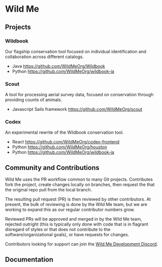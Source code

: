 # Wild Me

## Projects

### Wildbook
Our flagship conservation tool focused on individual identification and collaboration across different catalogs.

* Java https://github.com/WildMeOrg/Wildbook
* Python https://github.com/WildMeOrg/wildbook-ia

### Scout
A tool for processing aerial survey data, focused on conservation through providing counts of animals.

* Javascript Sails framework https://github.com/WildMeOrg/scout


### Codex
An experimental rewrite of the Wildbook conservation tool.

* React https://github.com/WildMeOrg/codex-frontend
* Python https://github.com/WildMeOrg/houston
* Python https://github.com/WildMeOrg/wildbook-ia

## Community and Contributions
Wild Me uses the PR workflow common to many Git projects. Contributes fork the project, create changes locally on branches, then request the that the original repo pull from the local branch.

The resulting pull request (PR) is then reviewed by other contributors. At present, the bulk of reviewing is done by the Wild Me team, but we are working to expand this as our regular contributor numbers grow.

Reviewed PRs will be approved and merged in by the Wild Me team, rejected outright (this is typically only done with code that is in flagrant disregard of styles or that does not contribute to the software/organizational goals), or have requests for changes.

Contributors looking for support can join the [Wild Me Development Discord](https://discord.gg/zw4tr3RE4R).

## Documentation
